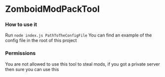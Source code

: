 # ZomboidModPackTool

### How to use it
Run `node index.js PathToTheConfigFile`
You can find an example of the config file in the root of this project

### Permissions
You are not allowed to use this tool to steal mods, if you got a private server then sure you can use this
